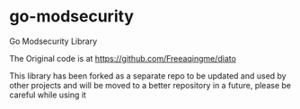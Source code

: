 # go-modsecurity
Go Modsecurity Library


The Original code is at  https://github.com/Freeaqingme/diato


This library has been forked as a separate repo to be updated and used by other projects and will be moved to a better repository in a future, please be careful while using it
